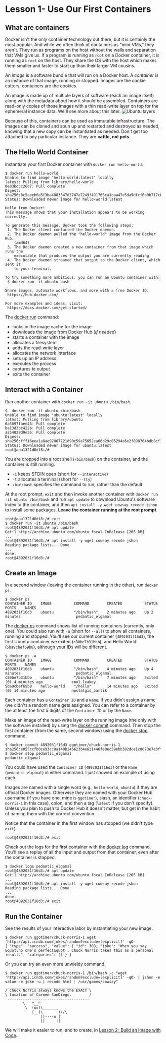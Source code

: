 # Lesson 1- Use Our First Containers

## What are containers

Docker isn't the only container technology out there, but it is certainly the most popular. And while we often think of containers as "mini-VMs," they aren't. They run as programs on the host without the walls and separation that VMs give us. If a program is running as `root` on a Docker container, it is running as `root` on the host. They share the OS with the host which makes them smaller and faster to start up than their larger VM cousins.

An _image_ is a software bundle that will run on a Docker host. A _container_ is an instance of that image, running or stopped. Images are the cookie cutters; containers are the cookies.

An image is made up of multiple layers of software (each an image itself) along with the metadata about how it should be assembled. Containers are read-only copies of those images with a thin read-write layer on top for the ephemeral instance data. We'll see more about this later. ![Ubuntu layers](ubuntu-layers.png?raw=true "Layers in Docker containers")

Because of this, containers can be used as immutable infrastructure. The images can be cloned and spun up and restarted and destroyed as needed, knowing that a new copy can be instantiated as needed. Don't get too attached to any particular instance. They are __cattle, not pets__.

## The Hello World Container

Instantiate your first Docker container with `docker run hello-world`.

```console
$ docker run hello-world
Unable to find image 'hello-world:latest' locally
latest: Pulling from library/hello-world
0e03bdcc26d7: Pull complete
Digest: sha256:8c5aeeb6a5f3ba4883347d3747a7249f491766ca1caa47e5da5dfcf6b9b717c0
Status: Downloaded newer image for hello-world:latest

Hello from Docker!
This message shows that your installation appears to be working correctly.

To generate this message, Docker took the following steps:
 1. The Docker client contacted the Docker daemon.
 2. The Docker daemon pulled the "hello-world" image from the Docker Hub.
    (amd64)
 3. The Docker daemon created a new container from that image which runs the
    executable that produces the output you are currently reading.
 4. The Docker daemon streamed that output to the Docker client, which sent it
    to your terminal.

To try something more ambitious, you can run an Ubuntu container with:
 $ docker run -it ubuntu bash

Share images, automate workflows, and more with a free Docker ID:
 https://hub.docker.com/

For more examples and ideas, visit:
 https://docs.docker.com/get-started/
```

The [docker run](https://docs.docker.com/engine/reference/run/) command:

* looks in the image cache for the image
* downloads the image from Docker Hub (_if needed_)
* starts a container with the image
* allocates a filesystem
* adds the read-write layer
* allocates the network interface
* sets up an IP address
* executes the process
* captures te output
* exits the container

## Interact with a Container

Run another container with `docker run -it ubuntu /bin/bash`.

```console
$  docker run -it ubuntu /bin/bash
Unable to find image 'ubuntu:latest' locally
latest: Pulling from library/ubuntu
6a5697faee43: Pull complete
ba13d3bc422b: Pull complete
a254829d9e55: Pull complete
Digest: sha256:fff16eea1a8ae92867721d90c59a75652ea66d29c05294e6e2f898704bdb8cf1
Status: Downloaded newer image for ubuntu:latest
root@aaa1321d8df8:/#
```

You are dropped into a root shell (`/bin/bash`) on the container, and the container is still running.

* `-i` keeps STDIN open (short for `--interactive`)
* `-t` allocates a terminal (short for `--tty`)
* `/bin/bash` specifies the command to run, rather than the default

At the root prompt, `exit` and then invoke another container with `docker run -it ubuntu /bin/bash` and run `apt update` to download Ubuntu's software index to the container, and then `apt install -y wget cowsay recode jshon` to install some packages. __Leave the container running at the root prompt.__

```console
root@aaa1321d8df8:/# exit
$ docker run -it ubuntu /bin/bash
root@4892031f16d3:/# apt update
Get:1 http://archive.ubuntu.com/ubuntu focal InRelease [265 kB]
...
root@4892031f16d3:/# apt install -y wget cowsay recode jshon
Reading package lists... Done
...
done.
root@4892031f16d3:/#
```

## Create an Image

In a second window (leaving the container running in the other), run `docker ps`.

```console
$ docker ps
CONTAINER ID    IMAGE          COMMAND        CREATED          STATUS                      PORTS    NAMES
4892031f16d3    ubuntu         "/bin/bash"    2 minutes ago    Up 2 minutes                         pedantic_elgamal
```

The [docker ps](https://docs.docker.com/engine/reference/commandline/ps/) command shows list of running containers (currently, only one). You could also run with `-a` (short for `--all`) to show all containers, running and stopped. You'll see our current container (`4892031f16d3`), the first Ubuntu container we exited (`c80be7b31bbb`), and Hello World (`5ba9cbef69b8`), although your IDs will be different.

```console
$ docker ps -a
CONTAINER ID    IMAGE          COMMAND        CREATED          STATUS                      PORTS    NAMES
4892031f16d3    ubuntu         "/bin/bash"    4 minutes ago    Up 4 minutes                         pedantic_elgamal
c80be7b31bbb    ubuntu         "/bin/bash"    7 minutes ago    Exited (0) 4 minutes ago             cool_leakey
5ba9cbef69b8    hello-world    "/hello"       14 minutes ago   Exited (0) 14 minutes ago            nostalgic_bartik
```

Each container has a `Container ID` and a `Name`. If you didn't assign a name (we didn't) a random name gets assigned. You can refer to a container by the at least the first 5 digits of the `Container ID` or by the `Name`.

Make an image of the read-write layer on the running image (the only with the software installed) by using the [docker commit](https://docs.docker.com/engine/reference/commandline/commit/) command. Then stop the first container (from the same, second window) using the [docker stop](https://docs.docker.com/engine/reference/commandline/stop/) command.

```console
$ docker commit 4892031f16d3 ggotimer/chuck-norris-1
sha256:e055ccfb0ce93cc8a140b246623b4e621446fe0ec59ebb382dce1c0073e7e3ff
$ docker stop pedantic_elgamal
pedantic_elgamal
```

You could have used the `Container ID` (`4892031f16d3`) or the `Name` (`pedantic_elgamal`) in either command. I just showed an example of using each.

Images are named with a single word (e.g., `hello-world`, `ubuntu`) if they are official Docker images. Otherwise they are named with your Docker Hub username (if you have one, mine is `ggotimer`), slash, an identifier (`chuck-norris-1` in this case), colon, and then a tag (`latest` if you don't specify). Unless you plan to push to Docker Hub it doesn't matter, but get in the habit of naming them with the correct convention.

Notice that the container in the first window has stopped (we didn't type `exit`).

```console
root@4892031f16d3:/# exit
```

Check out the logs for the first container with the [docker log](https://docs.docker.com/engine/reference/commandline/logs/) command. You'll see a replay of all the input and output from that container, even after the container is stopped.

```console
$ docker logs pedantic_elgamal
root@4892031f16d3:/# apt update
Get:1 http://archive.ubuntu.com/ubuntu focal InRelease [265 kB]
...
root@4892031f16d3:/# apt install -y wget cowsay recode jshon
Reading package lists... Done
...
done.
root@4892031f16d3:/# exit
```

## Run the Container

See the results of your interactive labor by instantiating your new image.

```console
$ docker run ggotimer/chuck-norris-1 wget 'http://api.icndb.com/jokes/random?exclude=[explicit]' -qO-
{ "type": "success", "value": { "id": 308, "joke": "When you say &quot;no one's perfect&quot;, Chuck Norris takes this as a personal insult.", "categories": [] } }
```

Or you can try an even more unwieldy command.

```console
$ docker run ggotimer/chuck-norris-1 /bin/bash -c "wget 'http://api.icndb.com/jokes/random?exclude=[explicit]' -qO- | jshon -e value -e joke -u | recode html | /usr/games/cowsay"
 _____________________________________
/ Chuck Norris always knows the EXACT \
\ location of Carmen SanDiego.        /
 -------------------------------------
        \   ^__^
         \  (oo)\_______
            (__)\       )\/\
                ||----w |
                ||     ||
```

We will make it easier to run, and to create, in [Lesson 2- Build an Image with Code](../02-Lesson/README.md).
